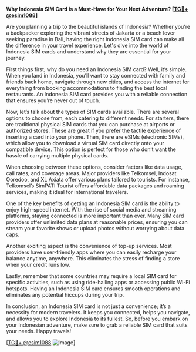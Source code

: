 **Why Indonesia SIM Card is a Must-Have for Your Next Adventure? [[TG💪+ @esim1088](https://t.me/s/esim1088)]**

Are you planning a trip to the beautiful islands of Indonesia? Whether you're a backpacker exploring the vibrant streets of Jakarta or a beach lover seeking paradise in Bali, having the right Indonesia SIM card can make all the difference in your travel experience. Let's dive into the world of Indonesia SIM cards and understand why they are essential for your journey.

First things first, why do you need an Indonesia SIM card? Well, it’s simple. When you land in Indonesia, you’ll want to stay connected with family and friends back home, navigate through new cities, and access the internet for everything from booking accommodations to finding the best local restaurants. An Indonesia SIM card provides you with a reliable connection that ensures you’re never out of touch.

Now, let’s talk about the types of SIM cards available. There are several options to choose from, each catering to different needs. For starters, there are traditional physical SIM cards that you can purchase at airports or authorized stores. These are great if you prefer the tactile experience of inserting a card into your phone. Then, there are eSIMs (electronic SIMs), which allow you to download a virtual SIM card directly onto your compatible device. This option is perfect for those who don’t want the hassle of carrying multiple physical cards.

When choosing between these options, consider factors like data usage, call rates, and coverage areas. Major providers like Telkomsel, Indosat Ooredoo, and XL Axiata offer various plans tailored to tourists. For instance, Telkomsel’s SimPATI Tourist offers affordable data packages and roaming services, making it ideal for international travelers.

One of the key benefits of getting an Indonesia SIM card is the ability to enjoy high-speed internet. With the rise of social media and streaming platforms, staying connected is more important than ever. Many SIM card providers offer unlimited data plans at reasonable prices, ensuring you can stream your favorite shows or upload photos without worrying about data caps.

Another exciting aspect is the convenience of top-up services. Most providers have user-friendly apps where you can easily recharge your balance anytime, anywhere. This eliminates the stress of finding a store when your credit runs low.

Lastly, remember that some countries may require a local SIM card for specific activities, such as using ride-hailing apps or accessing public Wi-Fi hotspots. Having an Indonesia SIM card ensures smooth operations and eliminates any potential hiccups during your trip.

In conclusion, an Indonesia SIM card is not just a convenience; it’s a necessity for modern travelers. It keeps you connected, helps you navigate, and allows you to explore Indonesia to its fullest. So, before you embark on your Indonesian adventure, make sure to grab a reliable SIM card that suits your needs. Happy travels!

[[TG💪+ @esim1088](https://t.me/s/esim1088) ![Image](https://i.postimg.cc/Y0z9fWf4/image.png)]